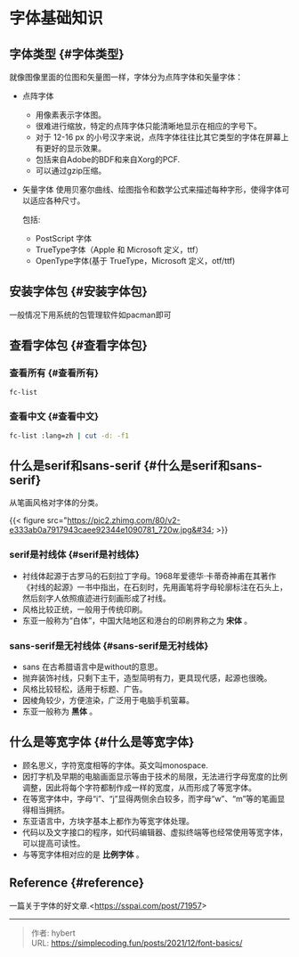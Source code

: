 # 字体基础知识


## 字体类型 {#字体类型}

就像图像里面的位图和矢量图一样，字体分为点阵字体和矢量字体：

-   点阵字体
    -   用像素表示字体图。
    -   很难进行缩放，特定的点阵字体只能清晰地显示在相应的字号下。
    -   对于 12-16 px 的小号汉字来说，点阵字体往往比其它类型的字体在屏幕上有更好的显示效果。
    -   包括来自Adobe的BDF和来自Xorg的PCF.
    -   可以通过gzip压缩。
-   矢量字体
    使用贝塞尔曲线、绘图指令和数学公式来描述每种字形，使得字体可以适应各种尺寸。

    包括:

    -   PostScript 字体
    -   TrueType字体（Apple 和 Microsoft 定义，ttf）
    -   OpenType字体(基于 TrueType，Microsoft 定义，otf/ttf)


## 安装字体包 {#安装字体包}

一般情况下用系统的包管理软件如pacman即可


## 查看字体包 {#查看字体包}


### 查看所有 {#查看所有}

```sh
fc-list
```


### 查看中文 {#查看中文}

```sh
fc-list :lang=zh | cut -d: -f1
```


## 什么是serif和sans-serif {#什么是serif和sans-serif}

从笔画风格对字体的分类。

{{&lt; figure src=&#34;https://pic2.zhimg.com/80/v2-e333ab0a7917943caee92344e1090781_720w.jpg&#34; &gt;}}


### serif是衬线体 {#serif是衬线体}

-   衬线体起源于古罗马的石刻拉丁字母。1968年爱德华·卡蒂奇神甫在其著作《衬线的起源》一书中指出，在石刻时，先用画笔将字母轮廓标注在石头上，然后刻字人依照痕迹进行刻画形成了衬线。
-   风格比较正统，一般用于传统印刷。
-   东亚一般称为“白体”，中国大陆地区和港台的印刷界称之为 **宋体** 。


### sans-serif是无衬线体 {#sans-serif是无衬线体}

-   sans 在古希腊语言中是without的意思。
-   抛弃装饰衬线，只剩下主干，造型简明有力，更具现代感，起源也很晚。
-   风格比较轻松，适用于标题、广告。
-   因棱角较少，方便渲染，广泛用于电脑手机萤幕。
-   东亚一般称为 **黑体** 。


## 什么是等宽字体 {#什么是等宽字体}

-   顾名思义，字符宽度相等的字体。英文叫monospace.
-   因打字机及早期的电脑画面显示等由于技术的局限，无法进行字母宽度的比例调整，因此将每个字符都制作成一样的宽度，从而形成了等宽字体。
-   在等宽字体中，字母“i”、“j”显得两侧余白较多，而字母“w”、“m”等的笔画显得相当拥挤。
-   东亚语言中，方块字基本上都作为等宽字体处理。
-   代码以及文字接口的程序，如代码编辑器、虚拟终端等也经常使用等宽字体，可以提高可读性。
-   与等宽字体相对应的是 **比例字体** 。


## Reference {#reference}

一篇关于字体的好文章.&lt;https://sspai.com/post/71957&gt;


---

> 作者: hybert  
> URL: https://simplecoding.fun/posts/2021/12/font-basics/  

